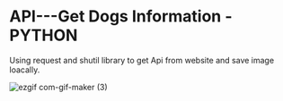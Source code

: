 # API---Get Dogs Information - PYTHON

Using request and shutil library to get Api from website and save image loacally.



![ezgif com-gif-maker (3)](https://user-images.githubusercontent.com/91364481/166425960-f9f73dd3-64ec-484a-9fdd-90dfb408ffba.gif)

